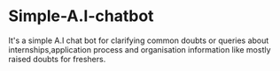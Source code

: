 # Simple-A.I-chatbot
It's a simple A.I chat bot for clarifying common doubts or queries about internships,application process and organisation information like mostly raised doubts for freshers.
